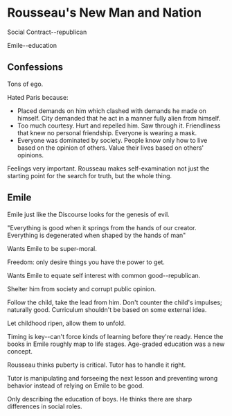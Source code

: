 # Rousseau's New Man and Nation

Social Contract--republican

Emile--education

## Confessions

Tons of ego.

Hated Paris because:
* Placed demands on him which clashed with demands he made on himself. City demanded that he act in a manner fully alien from himself.
* Too much courtesy. Hurt and repelled him. Saw through it. Friendliness that knew no personal friendship. Everyone is wearing a mask.
* Everyone was dominated by society. People know only how to live based on the opinion of others. Value their lives based on others' opinions.

Feelings very important. Rousseau makes self-examination not just the starting point for the search for truth, but the whole thing.

## Emile

Emile just like the Discourse looks for the genesis of evil.

"Everything is good when it springs from the hands of our creator. Everything is degenerated when shaped by the hands of man"

Wants Emile to be super-moral.

Freedom: only desire things you have the power to get.

Wants Emile to equate self interest with common good--republican.

Shelter him from society and corrupt public opinion.

Follow the child, take the lead from him. Don't counter the child's impulses; naturally good. Curriculum shouldn't be based on some external idea.

Let childhood ripen, allow them to unfold.

Timing is key--can't force kinds of learning before they're ready. Hence the books in Emile roughly map to life stages. Age-graded education was a new concept.

Rousseau thinks puberty is critical. Tutor has to handle it right.

Tutor is manipulating and forseeing the next lesson and preventing wrong behavior instead of relying on Emile to be good.

Only describing the education of boys. He thinks there are sharp differences in social roles.

